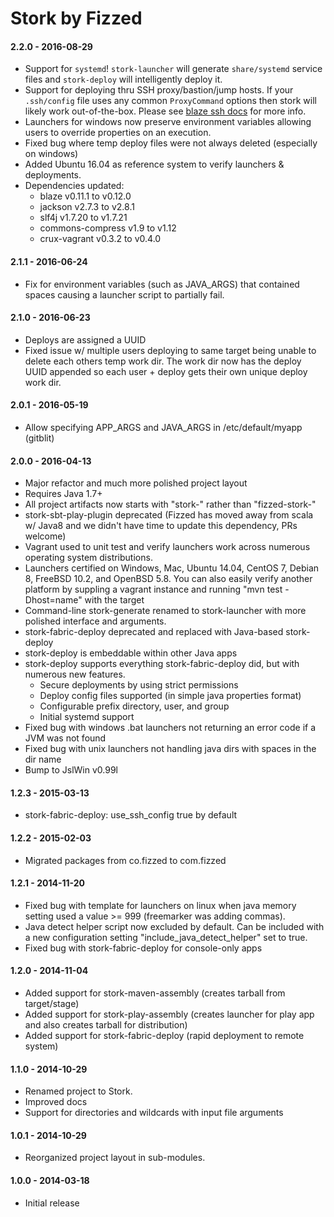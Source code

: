 Stork by Fizzed
=======================================

#### 2.2.0 - 2016-08-29

 - Support for `systemd`! `stork-launcher` will generate `share/systemd` service
   files and `stork-deploy` will intelligently deploy it.
 - Support for deploying thru SSH proxy/bastion/jump hosts.  If your `.ssh/config`
   file uses any common `ProxyCommand` options then stork will likely work out-of-the-box.
   Please see [blaze ssh docs](https://github.com/fizzed/blaze/blob/master/docs/SSH.md)
   for more info.
 - Launchers for windows now preserve environment variables allowing users to
   override properties on an execution.
 - Fixed bug where temp deploy files were not always deleted (especially on windows)
 - Added Ubuntu 16.04 as reference system to verify launchers & deployments.
 - Dependencies updated:
    - blaze v0.11.1 to v0.12.0
    - jackson v2.7.3 to v2.8.1
    - slf4j v1.7.20 to v1.7.21
    - commons-compress v1.9 to v1.12
    - crux-vagrant v0.3.2 to v0.4.0

#### 2.1.1 - 2016-06-24

 - Fix for environment variables (such as JAVA_ARGS) that contained spaces
   causing a launcher script to partially fail. 

#### 2.1.0 - 2016-06-23

 - Deploys are assigned a UUID
 - Fixed issue w/ multiple users deploying to same target being unable to 
   delete each others temp work dir.  The work dir now has the deploy UUID
   appended so each user + deploy gets their own unique deploy work dir.

#### 2.0.1 - 2016-05-19

 - Allow specifying APP_ARGS and JAVA_ARGS in /etc/default/myapp (gitblit)

#### 2.0.0 - 2016-04-13

 - Major refactor and much more polished project layout
 - Requires Java 1.7+
 - All project artifacts now starts with "stork-" rather than "fizzed-stork-"
 - stork-sbt-play-plugin deprecated (Fizzed has moved away from scala w/
   Java8 and we didn't have time to update this dependency, PRs welcome)
 - Vagrant used to unit test and verify launchers work across numerous 
   operating system distributions.
 - Launchers certified on Windows, Mac, Ubuntu 14.04, CentOS 7, Debian 8,
   FreeBSD 10.2, and OpenBSD 5.8.  You can also easily verify another platform
   by suppling a vagrant instance and running "mvn test -Dhost=name" with the target
 - Command-line stork-generate renamed to stork-launcher with more polished
   interface and arguments.
 - stork-fabric-deploy deprecated and replaced with Java-based stork-deploy
 - stork-deploy is embeddable within other Java apps
 - stork-deploy supports everything stork-fabric-deploy did, but with numerous
   new features.
    - Secure deployments by using strict permissions
    - Deploy config files supported (in simple java properties format)
    - Configurable prefix directory, user, and group
    - Initial systemd support
 - Fixed bug with windows .bat launchers not returning an error code if a JVM
   was not found
 - Fixed bug with unix launchers not handling java dirs with spaces in the 
   dir name
 - Bump to JslWin v0.99l

#### 1.2.3 - 2015-03-13

 - stork-fabric-deploy: use_ssh_config true by default

#### 1.2.2 - 2015-02-03

 - Migrated packages from co.fizzed to com.fizzed

#### 1.2.1 - 2014-11-20

 - Fixed bug with template for launchers on linux when java memory setting used
   a value >= 999 (freemarker was adding commas).
 - Java detect helper script now excluded by default. Can be included with a new
   configuration setting "include_java_detect_helper" set to true.
 - Fixed bug with stork-fabric-deploy for console-only apps

#### 1.2.0 - 2014-11-04

 - Added support for stork-maven-assembly (creates tarball from target/stage)
 - Added support for stork-play-assembly (creates launcher for play app and
     also creates tarball for distribution)
 - Added support for stork-fabric-deploy (rapid deployment to remote system)

#### 1.1.0 - 2014-10-29

 - Renamed project to Stork.
 - Improved docs
 - Support for directories and wildcards with input file arguments

#### 1.0.1 - 2014-10-29

 - Reorganized project layout in sub-modules.

#### 1.0.0 - 2014-03-18

 - Initial release
